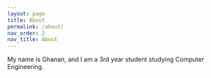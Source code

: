 ```yaml
---
layout: page
title: About
permalink: /about/
nav_order: 2
nav_title: About
---
```


My name is Ghanan, and I am a 3rd year student studying Computer Engineering.